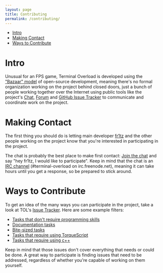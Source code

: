 ```yaml
---
layout: page
title: Contributing
permalink: /contributing/
---
```


* [Intro](#intro)
* [Making Contact](#contact)
* [Ways to Contribute](#ways)

# <a name="intro"></a> Intro
Unusual for an FPS game, Terminal Overload is developed using 
the ["Bazaar" model](http://en.wikipedia.org/wiki/The_Cathedral_and_the_Bazaar) of 
open-source development, meaning there's no formal organization working on the 
project behind closed doors, just a bunch of people working together over the
Internet using public tools like the project's [Chat](/community#chat), 
[Forum](/community#forum) and [GitHub Issue Tracker](https://github.com/fr1tz/terminal-overload/issues)
to communicate and coordinate work on the project.

# <a name="contact"></a> Making Contact
The first thing you should do is letting main developer 
[fr1tz](mailto:mg@wasted.ch) and the other people
working on the project know that you're interested in participating in
the project.

The chat is probably the best place to make first contact:
[Join the chat](http://terminal-overload.org/community#chat) and say "hey fr1tz, I would like to participate".
Keep in mind that the chat is an [IRC channel](http://en.wikipedia.org/wiki/Internet_Relay_Chat)
(#terminal-overload on irc.freenode.net), 
meaning it can take hours until you get a response, so be prepared to stick around. 

# <a name="openissues"></a> Ways to Contribute
To get an idea of the many ways you can participate in the project, take a look
at TOL's [Issue Tracker](https://github.com/fr1tz/terminal-overload/issues).
Here are some example filters:

* [Tasks that don't require programming skills](https://github.com/fr1tz/terminal-overload/issues?q=is%3Aopen+is%3Aissue+label%3Anocode)
* [Documentation tasks](https://github.com/fr1tz/terminal-overload/issues?q=is%3Aopen+is%3Aissue+label%3Adocumentation)
* [Bite-sized tasks](https://github.com/fr1tz/terminal-overload/issues?q=is%3Aopen+is%3Aissue+label%3Abitesized)
* [Tasks that require using TorqueScript](https://github.com/fr1tz/terminal-overload/issues?q=is%3Aopen+is%3Aissue+label%3Atorquescript)
* [Tasks that require using c++](https://github.com/fr1tz/terminal-overload/issues?q=is%3Aopen+is%3Aissue+label%3Ac%2B%2B)

Keep in mind that those issues don't cover everything that needs or could be done.
A great way to participate is finding issues that need to be addressed,
regardless of whether you're capable of working on them yourself.
